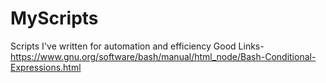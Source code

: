 # MyScripts
Scripts I've written for automation and efficiency
Good Links-
https://www.gnu.org/software/bash/manual/html_node/Bash-Conditional-Expressions.html
